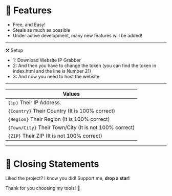 # 💎 Features
* Free, and Easy!
* Steals as much as possible
* Under active development, many new features will be added!

---

⚒️ Setup
- 1: Download Website IP Grabber
- 2: And then you have to change the token (you can find the token in index.html and the line is Number 21)
- 3: And now you need to host the website
---

| Values |
|--------|
| `{ip}` Their IP Address. |
| `{Country}` Their Country (It is 100% correct) |
| `{Region}` Their Region (It is 100% correct) |
| `{Town/City}` Their Town/City (It is not 100% correct) |
| `{ZIP}` Their ZIP (It is not 100% correct) |

---

# 📜 Closing Statements

Liked the project? I know you did! Support me, **drop a star!** 

Thank for you choosing my tools! 🙏

